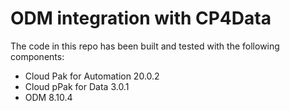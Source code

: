 
# ODM integration with CP4Data

The code in this repo has been built and tested with the following components:
- Cloud Pak for Automation 20.0.2
- Cloud pPak for Data 3.0.1
- ODM 8.10.4
